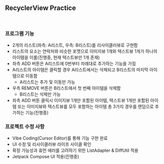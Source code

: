 ## RecyclerView Practice
</br>

### 프로그램 기능
 - 2개의 리스트(좌측: A리스트, 우측: B리스트)를 리사이클러뷰로 구현함
 - 리스트의 요소는 연락처와 비슷한 포맷으로 이미지뷰 1개와 텍스트뷰 1개가 하나의 아이템을 이룸(진행중, 현재 텍스트뷰만 1개 존재)
 - 좌측 ADD 버튼은 A리스트에 0번부터 차례대로 추가하는 기능을 가짐
 - A리스트의 아이템은 클릭할 경우 A리스트에서는 삭제되고 B리스트의 마지막 아이템으로 이동함
    - A리스트는 추가 및 이동만 가능
 - 우측 REMOVE 버튼은 B리스트에서 첫 번째 아이템을 삭제함
    - B리스트는 삭제만 가능
 - 좌측 ADD 버튼 클릭시 이미지뷰 1개만 포함된 아이템, 텍스트뷰 1개만 포함된 아이템 또는 이미지뷰와 텍스트뷰를 모두 포함하는 아이템 총 3가지 경우를 랜덤으로 추가하는 기능(진행중)

### 프로젝트 수정 사항
 - Vibe Coding(Cursor Editor)를 통해 기능 구현 완료
 - UI 수정 및 리사이클러뷰 라이프 사이클 확인
 - 확장 가능성과 휴먼 에러를 고려하기 위한 ListAdapter & DiffUtil 적용
 - Jetpack Compose UI 적용(진행중)
